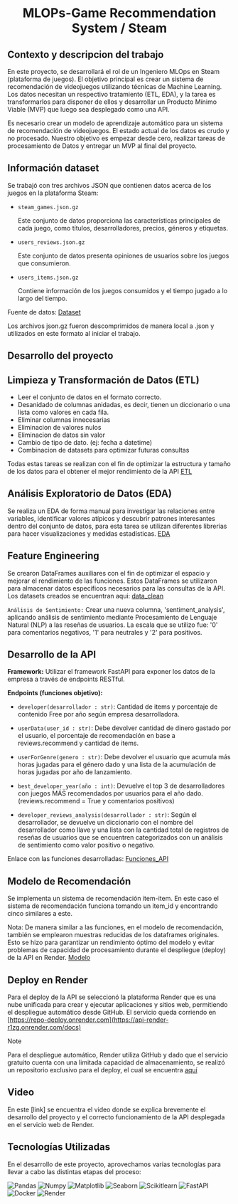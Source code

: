 <h1 align="center"> MLOPs-Game Recommendation System / Steam </h1>



## Contexto y descripcion del trabajo

En este proyecto, se desarrollará el rol de un Ingeniero MLOps en Steam (plataforma de juegos). El objetivo principal es crear un sistema de recomendación de videojuegos utilizando técnicas de Machine Learning. Los datos necesitan un respectivo tratamiento (ETL, EDA), y la tarea es transformarlos para disponer de ellos y desarrollar un Producto Mínimo Viable (MVP) que luego sea desplegado como una API.

Es necesario crear un modelo de aprendizaje automático para un sistema de recomendación de videojuegos. El estado actual de los datos es crudo y no procesado. Nuestro objetivo es empezar desde cero, realizar tareas de procesamiento de Datos y entregar un MVP al final del proyecto.


## Información dataset

Se trabajó con tres archivos JSON que contienen datos acerca de los juegos en la plataforma Steam:

- `steam_games.json.gz`

  Este conjunto de datos proporciona las características principales de cada juego, como títulos, desarrolladores, precios, géneros y etiquetas.

- `users_reviews.json.gz`
  
  Este conjunto de datos presenta opiniones de usuarios sobre los juegos que consumieron.
  
- `users_items.json.gz`
  
  Contiene información de los juegos consumidos y el tiempo jugado a lo largo del tiempo.

Fuente de datos: [Dataset](https://drive.google.com/drive/folders/1HqBG2-sUkz_R3h1dZU5F2uAzpRn7BSpj)  

Los archivos json.gz fueron descomprimidos de manera local a .json y utilizados en este formato al iniciar el trabajo. 

## Desarrollo del proyecto 

## Limpieza y Transformación de Datos (ETL)

- Leer el conjunto de datos en el formato correcto.
- Desanidado de columnas anidadas, es decir, tienen un diccionario o una lista como valores en cada fila.
- Eliminar columnas innecesarias
- Eliminacion de valores nulos
- Eliminacion de datos sin valor
- Cambio de tipo de dato. (ej: fecha a datetime)
- Combinacion de datasets para optimizar futuras consultas 

Todas estas tareas se realizan con el fin de optimizar la estructura y tamaño de los datos para el obtener el mejor rendimiento de la API
[ETL](https://github.com/Agusherbo/MLOPs-Game_Recommendation_System-Steam/tree/main/ETL)

## Análisis Exploratorio de Datos (EDA)

Se realiza un EDA de forma manual para investigar las relaciones entre variables, identificar valores atípicos y descubrir patrones interesantes dentro del conjunto de datos, para esta tarea se utilizan diferentes librerías para hacer visualizaciones y medidas estadísticas. [EDA](https://github.com/Agusherbo/MLOPs-Game_Recommendation_System-Steam/blob/main/EDA/EDA.ipynb)

## Feature Engineering

Se crearon DataFrames auxiliares con el fin de optimizar el espacio y mejorar el rendimiento de las funciones. Estos DataFrames se utilizaron para almacenar datos específicos necesarios para las consultas de la API. Los datasets creados se encuentran aqui: [data_clean](https://github.com/Agusherbo/MLOPs-Game_Recommendation_System-Steam/tree/main/data_clean)

`Análisis de Sentimiento:` Crear una nueva columna, 'sentiment_analysis', aplicando análisis de sentimiento mediante Procesamiento de Lenguaje Natural (NLP) a las reseñas de usuarios. La escala que se utilizo fue: '0' para comentarios negativos, '1' para neutrales y '2' para positivos.

## Desarrollo de la API

**Framework:** Utilizar el framework FastAPI para exponer los datos de la empresa a través de endpoints RESTful.

**Endpoints (funciones objetivo):**

- `developer(desarrollador : str)`: Cantidad de items y porcentaje de contenido Free por año según empresa desarrolladora.

- `userData(user_id : str)`: Debe devolver cantidad de dinero gastado por el usuario, el porcentaje de recomendación en base a reviews.recommend y cantidad de items.

- `userForGenre(genero : str)`: Debe devolver el usuario que acumula más horas jugadas para el género dado y una lista de la acumulación de horas jugadas por año de lanzamiento.

- `best_developer_year(año : int)`: Devuelve el top 3 de desarrolladores con juegos MÁS recomendados por usuarios para el año dado. (reviews.recommend = True y comentarios positivos)

- `developer_reviews_analysis(desarrollador : str)`: Según el desarrollador, se devuelve un diccionario con el nombre del desarrollador como llave y una lista con la cantidad total de registros de reseñas de usuarios que se encuentren categorizados con un análisis de sentimiento como valor positivo o negativo.

Enlace con las funciones desarrolladas: [Funciones_API](https://github.com/Agusherbo/MLOPs-Game_Recommendation_System-Steam/blob/main/Funciones_API.ipynb)

## Modelo de Recomendación

Se implementa un sistema de recomendación  item-item. En este caso el sistema de recomendación funciona tomando un item_id y encontrando cinco similares a este.

Nota: De manera similar a las funciones, en el modelo de recomendación, también se emplearon muestras reducidas de los dataframes originales. Esto se hizo para garantizar un rendimiento óptimo del modelo y evitar problemas de capacidad de procesamiento durante el despliegue (deploy) de la API en Render.
[Modelo](https://github.com/Agusherbo/MLOPs-Game_Recommendation_System-Steam/blob/main/Modelo_recommend.ipynb)

## Deploy en Render

Para el deploy de la API se seleccionó la plataforma Render que es una nube unificada para crear y ejecutar aplicaciones y sitios web, permitiendo el despliegue automático desde GitHub.
El servicio queda corriendo en [https://repo-deploy.onrender.com](https://api-render-r1zg.onrender.com/docs)

> [!NOTE]
> Para el despliegue automático, Render utiliza GitHub y dado que el servicio gratuito cuenta con una limitada capacidad de almacenamiento, se realizó un repositorio exclusivo para el deploy, el cual se encuentra [aquí](https://github.com/Agusherbo/API-Render)

## Video

En este [link] se encuentra el video donde se explica brevemente el desarrollo del proyecto y el correcto funcionamiento de la API desplegada en el servicio web de Render.

## Tecnologías Utilizadas

En el desarrollo de este proyecto, aprovechamos varias tecnologías para llevar a cabo las distintas etapas del proceso:

![Pandas](https://img.shields.io/badge/-Pandas-333333?style=flat&logo=pandas)
![Numpy](https://img.shields.io/badge/-Numpy-333333?style=flat&logo=numpy)
![Matplotlib](https://img.shields.io/badge/-Matplotlib-333333?style=flat&logo=matplotlib)
![Seaborn](https://img.shields.io/badge/-Seaborn-333333?style=flat&logo=seaborn)
![Scikitlearn](https://img.shields.io/badge/-Scikitlearn-333333?style=flat&logo=scikitlearn)
![FastAPI](https://img.shields.io/badge/-FastAPI-333333?style=flat&logo=fastapi)
![Docker](https://img.shields.io/badge/-Docker-333333?style=flat&logo=docker)
![Render](https://img.shields.io/badge/-Render-333333?style=flat&logo=render)








